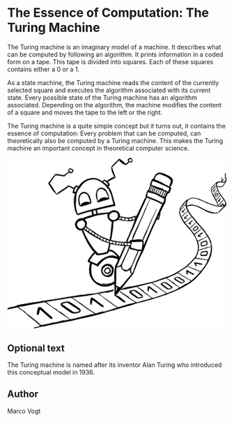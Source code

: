 <!-- BEGIN TITLE -->
# The Essence of Computation: The Turing Machine
<!-- END TITLE -->

<!-- BEGIN BODY -->
The Turing machine is an imaginary model of a machine. It describes what can be computed by following an algorithm. It prints information in a coded form on a tape. This tape is divided into squares. Each of these squares contains either a 0 or a 1.

As a state machine, the Turing machine reads the content of the currently selected square and executes the algorithm associated with its current state. Every possible state of the Turing machine has an algorithm associated. Depending on the algorithm, the machine modifies the content of a square and moves the tape to the left or the right.

The Turing machine is a quite simple concept but it turns out, it contains the essence of computation: Every problem that can be computed, can theoretically also be computed by a Turing machine. This makes the Turing machine an important concept in theoretical computer science.
<!-- END BODY -->


![Image title](../images/image-019-the-turing-machine.svg)


## Optional text
<!-- BEGIN OPTIONAL -->
The Turing machine is named after its inventor Alan Turing who introduced this conceptual model in 1936.
<!-- END OPTIONAL -->



## Author
<!-- BEGIN AUTHOR -->
Marco Vogt
<!-- END AUTHOR -->
